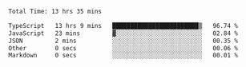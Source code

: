 <!--START_SECTION:waka-->

```txt
Total Time: 13 hrs 35 mins

TypeScript   13 hrs 9 mins   ████████████████████████▒   96.74 %
JavaScript   23 mins         ▓░░░░░░░░░░░░░░░░░░░░░░░░   02.84 %
JSON         2 mins          ░░░░░░░░░░░░░░░░░░░░░░░░░   00.35 %
Other        0 secs          ░░░░░░░░░░░░░░░░░░░░░░░░░   00.06 %
Markdown     0 secs          ░░░░░░░░░░░░░░░░░░░░░░░░░   00.01 %
```

<!--END_SECTION:waka-->
